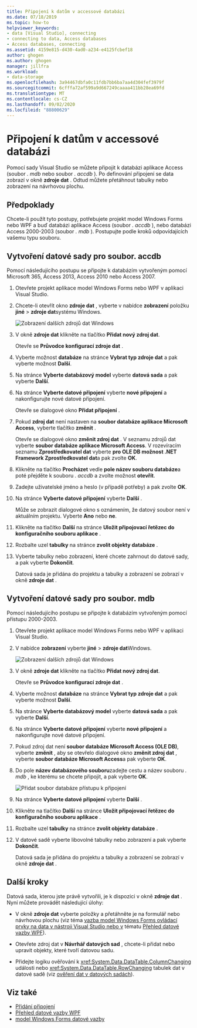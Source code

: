 ```yaml
---
title: Připojení k datům v accessové databázi
ms.date: 07/18/2019
ms.topic: how-to
helpviewer_keywords:
- data [Visual Studio], connecting
- connecting to data, Access databases
- Access databases, connecting
ms.assetid: 4159e815-d430-4ad0-a234-e4125fcbef18
author: ghogen
ms.author: ghogen
manager: jillfra
ms.workload:
- data-storage
ms.openlocfilehash: 3a94467dbfa0c11fdb7bb6ba7aa4d304fef3979f
ms.sourcegitcommit: 6cfffa72af599a9d667249caaaa411bb28ea69fd
ms.translationtype: MT
ms.contentlocale: cs-CZ
ms.lasthandoff: 09/02/2020
ms.locfileid: "88800629"
---
```

# <a name="connect-to-data-in-an-access-database"></a>Připojení k datům v accessové databázi

Pomocí sady Visual Studio se můžete připojit k databázi aplikace Access (soubor *. mdb* nebo soubor *. accdb* ). Po definování připojení se data zobrazí v okně **zdroje dat** . Odtud můžete přetáhnout tabulky nebo zobrazení na návrhovou plochu.

## <a name="prerequisites"></a>Předpoklady

Chcete-li použít tyto postupy, potřebujete projekt model Windows Forms nebo WPF a buď databázi aplikace Access (soubor *. accdb* ), nebo databázi Access 2000-2003 (soubor *. mdb* ). Postupujte podle kroků odpovídajících vašemu typu souboru.

## <a name="create-a-dataset-for-an-accdb-file"></a>Vytvoření datové sady pro soubor. accdb

Pomocí následujícího postupu se připojte k databázím vytvořeným pomocí Microsoft 365, Access 2013, Access 2010 nebo Access 2007.

1. Otevřete projekt aplikace model Windows Forms nebo WPF v aplikaci Visual Studio.

2. Chcete-li otevřít okno **zdroje dat** , vyberte v nabídce **zobrazení** položku **jiné**  >  **zdroje dat**systému Windows.

   ![Zobrazení dalších zdrojů dat Windows](../data-tools/media/viewdatasources.png)

3. V okně **zdroje dat** klikněte na tlačítko **Přidat nový zdroj dat**.

   Otevře se **Průvodce konfigurací zdroje dat** .

4. Vyberte možnost **databáze** na stránce **Vybrat typ zdroje dat** a pak vyberte možnost **Další**.

5. Na stránce **Vyberte databázový model** vyberte **datová sada** a pak vyberte **Další**.

6. Na stránce **Vyberte datové připojení** vyberte **nové připojení** a nakonfigurujte nové datové připojení.

   Otevře se dialogové okno **Přidat připojení** .

7. Pokud **zdroj dat** není nastaven na **soubor databáze aplikace Microsoft Access**, vyberte tlačítko **změnit** .

   Otevře se dialogové okno **změnit zdroj dat** . V seznamu zdrojů dat vyberte **soubor databáze aplikace Microsoft Access**. V rozevíracím seznamu **Zprostředkovatel dat** vyberte **pro OLE DB možnost .NET Framework Zprostředkovatel dat**a pak zvolte **OK**.

8. Klikněte na tlačítko **Procházet** vedle **pole název souboru databáze**a poté přejděte k souboru *. accdb* a zvolte možnost **otevřít**.

9. Zadejte uživatelské jméno a heslo (v případě potřeby) a pak zvolte **OK**.

10. Na stránce **Vyberte datové připojení** vyberte **Další** .

    Může se zobrazit dialogové okno s oznámením, že datový soubor není v aktuálním projektu. Vyberte **Ano** nebo **ne**.

11. Klikněte na tlačítko **Další** na stránce **Uložit připojovací řetězec do konfiguračního souboru aplikace** .

12. Rozbalte uzel **tabulky** na stránce **zvolit objekty databáze** .

13. Vyberte tabulky nebo zobrazení, které chcete zahrnout do datové sady, a pak vyberte **Dokončit**.

    Datová sada je přidána do projektu a tabulky a zobrazení se zobrazí v okně **zdroje dat** .

## <a name="create-a-dataset-for-an-mdb-file"></a>Vytvoření datové sady pro soubor. mdb

Pomocí následujícího postupu se připojte k databázím vytvořeným pomocí přístupu 2000-2003.

1. Otevřete projekt aplikace model Windows Forms nebo WPF v aplikaci Visual Studio.

2. V nabídce **zobrazení** vyberte **jiné**  >  **zdroje dat**Windows.

   ![Zobrazení dalších zdrojů dat Windows](../data-tools/media/viewdatasources.png)

3. V okně **zdroje dat** klikněte na tlačítko **Přidat nový zdroj dat**.

    Otevře se **Průvodce konfigurací zdroje dat** .

4. Vyberte možnost **databáze** na stránce **Vybrat typ zdroje dat** a pak vyberte možnost **Další**.

5. Na stránce **Vyberte databázový model** vyberte **datová sada** a pak vyberte **Další**.

6. Na stránce **Vyberte datové připojení** vyberte **nové připojení** a nakonfigurujte nové datové připojení.

7. Pokud zdroj dat není **soubor databáze Microsoft Access (OLE DB)**, vyberte **změnit** , aby se otevřelo dialogové okno **změnit zdroj dat** , vyberte **soubor databáze Microsoft Access**a pak vyberte **OK**.

8. Do pole **název databázového souboru**zadejte cestu a název souboru *. mdb* , ke kterému se chcete připojit, a pak vyberte **OK**.

   ![Přidat soubor databáze přístupu k připojení](../data-tools/media/add-connection-access-db.png)

9. Na stránce **Vyberte datové připojení** vyberte **Další** .

10. Klikněte na tlačítko **Další** na stránce **Uložit připojovací řetězec do konfiguračního souboru aplikace** .

11. Rozbalte uzel **tabulky** na stránce **zvolit objekty databáze** .

12. V datové sadě vyberte libovolné tabulky nebo zobrazení a pak vyberte **Dokončit**.

    Datová sada je přidána do projektu a tabulky a zobrazení se zobrazí v okně **zdroje dat** .

## <a name="next-steps"></a>Další kroky

Datová sada, kterou jste právě vytvořili, je k dispozici v okně **zdroje dat** . Nyní můžete provádět následující úlohy:

- V okně **zdroje dat** vyberte položky a přetáhněte je na formulář nebo návrhovou plochu (viz téma [vazba model Windows Forms ovládací prvky na data v nástroji Visual Studio nebo v](../data-tools/bind-windows-forms-controls-to-data-in-visual-studio.md) tématu [Přehled datové vazby WPF](/dotnet/desktop-wpf/data/data-binding-overview)).

- Otevřete zdroj dat v **Návrhář datových sad** , chcete-li přidat nebo upravit objekty, které tvoří datovou sadu.

- Přidejte logiku ověřování k <xref:System.Data.DataTable.ColumnChanging> události nebo <xref:System.Data.DataTable.RowChanging> tabulek dat v datové sadě (viz [ověření dat v datových sadách](../data-tools/validate-data-in-datasets.md)).

## <a name="see-also"></a>Viz také

- [Přidání připojení](../data-tools/add-new-connections.md)
- [Přehled datové vazby WPF](/dotnet/framework/wpf/data/data-binding-overview)
- [model Windows Forms datové vazby](/dotnet/framework/winforms/data-binding-and-windows-forms)
